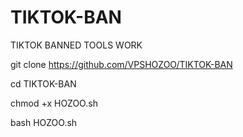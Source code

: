 # TIKTOK-BAN
TIKTOK BANNED TOOLS WORK 

git clone https://github.com/VPSHOZOO/TIKTOK-BAN

cd TIKTOK-BAN

chmod +x HOZOO.sh

bash HOZOO.sh
